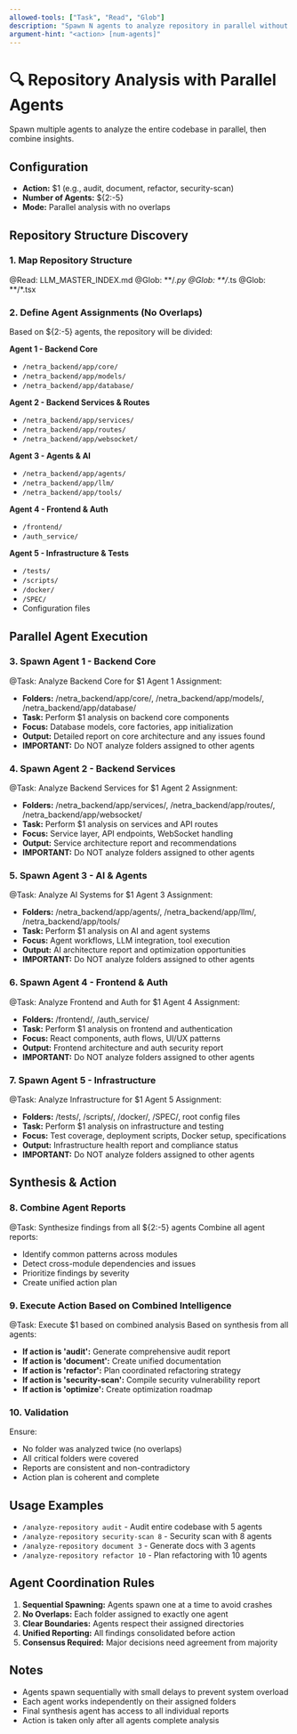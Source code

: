 ```yaml
---
allowed-tools: ["Task", "Read", "Glob"]
description: "Spawn N agents to analyze repository in parallel without overlaps"
argument-hint: "<action> [num-agents]"
---
```


# 🔍 Repository Analysis with Parallel Agents

Spawn multiple agents to analyze the entire codebase in parallel, then combine insights.

## Configuration
- **Action:** $1 (e.g., audit, document, refactor, security-scan)
- **Number of Agents:** ${2:-5}
- **Mode:** Parallel analysis with no overlaps

## Repository Structure Discovery

### 1. Map Repository Structure
@Read: LLM_MASTER_INDEX.md
@Glob: **/*.py
@Glob: **/*.ts
@Glob: **/*.tsx

### 2. Define Agent Assignments (No Overlaps)

Based on ${2:-5} agents, the repository will be divided:

**Agent 1 - Backend Core**
- `/netra_backend/app/core/`
- `/netra_backend/app/models/`
- `/netra_backend/app/database/`

**Agent 2 - Backend Services & Routes**
- `/netra_backend/app/services/`
- `/netra_backend/app/routes/`
- `/netra_backend/app/websocket/`

**Agent 3 - Agents & AI**
- `/netra_backend/app/agents/`
- `/netra_backend/app/llm/`
- `/netra_backend/app/tools/`

**Agent 4 - Frontend & Auth**
- `/frontend/`
- `/auth_service/`

**Agent 5 - Infrastructure & Tests**
- `/tests/`
- `/scripts/`
- `/docker/`
- `/SPEC/`
- Configuration files

## Parallel Agent Execution

### 3. Spawn Agent 1 - Backend Core
@Task: Analyze Backend Core for $1
Agent 1 Assignment:
- **Folders:** /netra_backend/app/core/, /netra_backend/app/models/, /netra_backend/app/database/
- **Task:** Perform $1 analysis on backend core components
- **Focus:** Database models, core factories, app initialization
- **Output:** Detailed report on core architecture and any issues found
- **IMPORTANT:** Do NOT analyze folders assigned to other agents

### 4. Spawn Agent 2 - Backend Services
@Task: Analyze Backend Services for $1
Agent 2 Assignment:
- **Folders:** /netra_backend/app/services/, /netra_backend/app/routes/, /netra_backend/app/websocket/
- **Task:** Perform $1 analysis on services and API routes
- **Focus:** Service layer, API endpoints, WebSocket handling
- **Output:** Service architecture report and recommendations
- **IMPORTANT:** Do NOT analyze folders assigned to other agents

### 5. Spawn Agent 3 - AI & Agents
@Task: Analyze AI Systems for $1
Agent 3 Assignment:
- **Folders:** /netra_backend/app/agents/, /netra_backend/app/llm/, /netra_backend/app/tools/
- **Task:** Perform $1 analysis on AI and agent systems
- **Focus:** Agent workflows, LLM integration, tool execution
- **Output:** AI architecture report and optimization opportunities
- **IMPORTANT:** Do NOT analyze folders assigned to other agents

### 6. Spawn Agent 4 - Frontend & Auth
@Task: Analyze Frontend and Auth for $1
Agent 4 Assignment:
- **Folders:** /frontend/, /auth_service/
- **Task:** Perform $1 analysis on frontend and authentication
- **Focus:** React components, auth flows, UI/UX patterns
- **Output:** Frontend architecture and auth security report
- **IMPORTANT:** Do NOT analyze folders assigned to other agents

### 7. Spawn Agent 5 - Infrastructure
@Task: Analyze Infrastructure for $1
Agent 5 Assignment:
- **Folders:** /tests/, /scripts/, /docker/, /SPEC/, root config files
- **Task:** Perform $1 analysis on infrastructure and testing
- **Focus:** Test coverage, deployment scripts, Docker setup, specifications
- **Output:** Infrastructure health report and compliance status
- **IMPORTANT:** Do NOT analyze folders assigned to other agents

## Synthesis & Action

### 8. Combine Agent Reports
@Task: Synthesize findings from all ${2:-5} agents
Combine all agent reports:
- Identify common patterns across modules
- Detect cross-module dependencies and issues
- Prioritize findings by severity
- Create unified action plan

### 9. Execute Action Based on Combined Intelligence
@Task: Execute $1 based on combined analysis
Based on synthesis from all agents:
- **If action is 'audit':** Generate comprehensive audit report
- **If action is 'document':** Create unified documentation
- **If action is 'refactor':** Plan coordinated refactoring strategy
- **If action is 'security-scan':** Compile security vulnerability report
- **If action is 'optimize':** Create optimization roadmap

### 10. Validation
Ensure:
- No folder was analyzed twice (no overlaps)
- All critical folders were covered
- Reports are consistent and non-contradictory
- Action plan is coherent and complete

## Usage Examples
- `/analyze-repository audit` - Audit entire codebase with 5 agents
- `/analyze-repository security-scan 8` - Security scan with 8 agents
- `/analyze-repository document 3` - Generate docs with 3 agents
- `/analyze-repository refactor 10` - Plan refactoring with 10 agents

## Agent Coordination Rules
1. **Sequential Spawning:** Agents spawn one at a time to avoid crashes
2. **No Overlaps:** Each folder assigned to exactly one agent
3. **Clear Boundaries:** Agents respect their assigned directories
4. **Unified Reporting:** All findings consolidated before action
5. **Consensus Required:** Major decisions need agreement from majority

## Notes
- Agents spawn sequentially with small delays to prevent system overload
- Each agent works independently on their assigned folders
- Final synthesis agent has access to all individual reports
- Action is taken only after all agents complete analysis